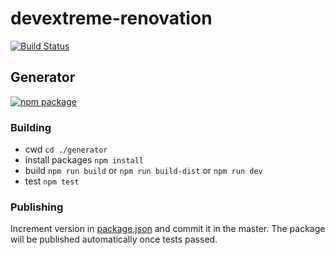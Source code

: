 # devextreme-renovation

[![Build Status](https://dev.azure.com/pavelgruba/devextreme-renovation/_apis/build/status/DevExpress.devextreme-renovation?branchName=master)](https://dev.azure.com/pavelgruba/devextreme-renovation/_build/latest?definitionId=1&branchName=master)

## Generator

[![npm package](https://img.shields.io/npm/v/devextreme-generator?logo=npm&style=flat-square)](https://www.npmjs.org/package/devextreme-generator)


### Building
  - cwd
    `cd ./generator`
  - install packages
    `npm install`
  - build
    `npm run build` or `npm run build-dist` or `npm run dev`
  - test
    `npm test`
    
### Publishing

Increment version in [package.json](https://github.com/DevExpress/devextreme-renovation/blob/master/generator/package.json#L3) and commit it in the master. The package will be published automatically once tests passed.

